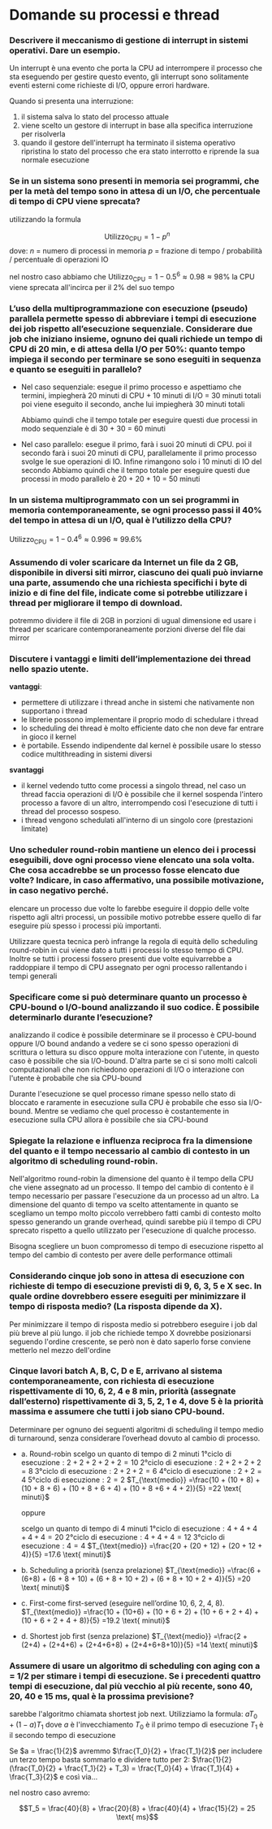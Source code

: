 ﻿# Domande su processi e thread

### Descrivere il meccanismo di gestione di interrupt in sistemi operativi. Dare un esempio. 

Un interrupt è una evento che porta la CPU ad interrompere il processo che sta eseguendo per gestire questo evento, gli interrupt sono solitamente eventi esterni come richieste di I/O, oppure errori hardware.

Quando si presenta una interruzione:
1. il sistema salva lo stato del processo attuale
2. viene scelto un gestore di interrupt in base alla specifica interruzione per risolverla
3. quando il gestore dell'interrupt ha terminato il sistema operativo ripristina lo stato del processo che era stato interrotto e riprende la sua normale esecuzione

### Se in un sistema sono presenti in memoria sei programmi, che per la metà del tempo sono in attesa di un I/O, che percentuale di tempo di CPU viene sprecata?

utilizzando la formula 

$$\text{Utilizzo}_{\text{CPU}} = 1-p^n$$
dove:
$n$ = numero di processi in memoria
$p$ = frazione di tempo / probabilità / percentuale di operazioni IO

nel nostro caso abbiamo che
$\text{Utilizzo}_{\text{CPU}} = 1-0.5^6 \approx 0.98 \approx 98\%$
la CPU viene sprecata all'incirca per il $2\%$ del suo tempo

### L’uso della multiprogrammazione con esecuzione (pseudo) parallela permette spesso di abbreviare i tempi di esecuzione dei job rispetto all’esecuzione sequenziale. Considerare due job che iniziano insieme, ognuno dei quali richiede un tempo di CPU di 20 min, e di attesa della I/O per 50%: quanto tempo impiega il secondo per terminare se sono eseguiti in sequenza e quanto se eseguiti in parallelo?

- Nel caso sequenziale:
esegue il primo processo e aspettiamo che termini, impiegherà 20 minuti di CPU + 10 minuti di I/O = 30 minuti totali
poi viene eseguito il secondo, anche lui impiegherà 30 minuti totali

	Abbiamo quindi che il tempo totale per eseguire questi due processi in modo sequenziale è di 30 + 30 = 60 minuti

- Nel caso parallelo:
esegue il primo, farà i suoi 20 minuti di CPU.
poi il secondo farà i suoi 20 minuti di CPU, parallelamente il primo processo svolge le sue operazioni di IO. Infine rimangono solo i 10 minuti di IO del secondo
	Abbiamo quindi che il tempo totale per eseguire questi due processi in modo parallelo è 20 + 20  + 10 = 50 minuti


### In un sistema multiprogrammato con un sei programmi in memoria contemporaneamente, se ogni processo passi il 40% del tempo in attesa di un I/O, qual è l’utilizzo della CPU?

$\text{Utilizzo}_{\text{CPU}} = 1-0.4^6 \approx 0.996 \approx 99.6\%$


### Assumendo di voler scaricare da Internet un file da 2 GB, disponibile in diversi siti mirror, ciascuno dei quali può inviarne una parte, assumendo che una richiesta specifichi i byte di inizio e di fine del file, indicate come si potrebbe utilizzare i thread per migliorare il tempo di download.

potremmo dividere il file di 2GB in porzioni di ugual dimensione ed usare i thread per scaricare contemporaneamente porzioni diverse del file dai mirror

### Discutere i vantaggi e limiti dell’implementazione dei thread nello spazio utente.

**vantaggi**:
- permettere di utilizzare i thread anche in sistemi che nativamente non supportano i thread
- le librerie possono implementare il proprio modo di schedulare i thread
- lo scheduling dei thread è molto efficiente dato che non deve far entrare in gioco il kernel
- è portabile. Essendo indipendente dal kernel è possibile usare lo stesso codice multithreading in sistemi diversi

**svantaggi**
- il kernel vedendo tutto come processi a singolo thread, nel caso un thread faccia operazioni di I/O è possibile che il kernel sospenda l'intero processo a favore di un altro, interrompendo così l'esecuzione di tutti i thread del processo sospeso.
- i thread vengono schedulati all'interno di un singolo core (prestazioni limitate)

### Uno scheduler round-robin mantiene un elenco dei i processi eseguibili, dove ogni processo viene elencato una sola volta. Che cosa accadrebbe se un processo fosse elencato due volte? Indicare, in caso affermativo, una possibile motivazione, in caso negativo perché.

elencare un processo due volte lo farebbe eseguire il doppio delle volte rispetto agli altri processi, un possibile motivo potrebbe essere quello di far eseguire più spesso i processi più importanti. 

Utilizzare questa tecnica però infrange la regola di equità dello scheduling round-robin in cui viene dato a tutti i processi lo stesso tempo di CPU.
Inoltre se tutti i processi fossero presenti due volte equivarrebbe a raddoppiare il tempo di CPU assegnato per ogni processo rallentando i tempi generali

### Specificare come si può determinare quanto un processo è CPU-bound o I/O-bound analizzando il suo codice. È possibile determinarlo durante l’esecuzione?

analizzando il codice è possibile determinare se il processo è CPU-bound oppure I/O bound andando a vedere se ci sono spesso operazioni di scrittura o lettura su disco oppure molta interazione con l'utente, in questo caso è possibile che sia I/O-bound. D'altra parte se ci si sono molti calcoli computazionali che non richiedono operazioni di I/O o interazione con l'utente è probabile che sia CPU-bound

Durante l'esecuzione se quel processo rimane spesso nello stato di bloccato e raramente in esecuzione sulla CPU è probabile che esso sia I/O-bound. Mentre se vediamo che quel processo è costantemente in esecuzione sulla CPU allora è possibile che sia CPU-bound


### Spiegate la relazione e influenza reciproca fra la dimensione del quanto e il tempo necessario al cambio di contesto in un algoritmo di scheduling round-robin.

Nell'algoritmo round-robin la dimensione del quanto è il tempo della CPU che viene assegnato ad un processo.
Il tempo del cambio di contento è il tempo necessario per passare l'esecuzione da un processo ad un altro.
La dimensione del quanto di tempo va scelto attentamente in quanto se scegliamo un tempo molto piccolo verrebbero fatti cambi di contesto molto spesso generando un grande overhead, quindi sarebbe più il tempo di CPU sprecato rispetto a quello utilizzato per l'esecuzione di qualche processo.

Bisogna scegliere un buon compromesso di tempo di esecuzione rispetto al tempo del cambio di contesto per avere delle performance ottimali

### Considerando cinque job sono in attesa di esecuzione con richieste di tempo di esecuzione previsti di 9, 6, 3, 5 e X sec. In quale ordine dovrebbero essere eseguiti per minimizzare il tempo di risposta medio? (La risposta dipende da X).

Per minimizzare il tempo di risposta medio si potrebbero eseguire i job dal più breve al più lungo.
il job che richiede tempo X dovrebbe posizionarsi seguendo l'ordine crescente, se però non è dato saperlo forse conviene metterlo nel mezzo dell'ordine

### Cinque lavori batch A, B, C, D e E, arrivano al sistema contemporaneamente, con richiesta di esecuzione rispettivamente di 10, 6, 2, 4 e 8 min, priorità (assegnate dall’esterno) rispettivamente di 3, 5, 2, 1 e 4, dove 5 è la priorità massima e assumere che tutti i job siano CPU-bound.
Determinare per ognuno dei seguenti algoritmi di scheduling il tempo medio di turnaround, senza considerare l’overhead dovuto al cambio di processo.
- a. Round-robin
scelgo un quanto di tempo di 2 minuti
$\text{1°ciclo di esecuzione} : 2 + 2 + 2 + 2 +2 = 10$
$\text{2°ciclo di esecuzione} : 2 + 2 + 2 +2 = 8$
$\text{3°ciclo di esecuzione} : 2 + 2 +2 = 6$
$\text{4°ciclo di esecuzione} : 2 + 2 = 4$
$\text{5°ciclo di esecuzione} : 2 = 2$
	$T_{\text{medio}} =\frac{10 + (10 + 8) + (10 + 8 + 6) + (10 + 8 + 6 + 4) + (10 + 8 +6 + 4 + 2)}{5} =22 \text{ minuti}$
	
	oppure
	
	scelgo un quanto di tempo di 4 minuti
$\text{1°ciclo di esecuzione} : 4 + 4 + 4 + 4 + 4 = 20$
$\text{2°ciclo di esecuzione} : 4 + 4 + 4 = 12$
$\text{3°ciclo di esecuzione} : 4 = 4$
	$T_{\text{medio}} =\frac{20 + (20 + 12) + (20 + 12 + 4)}{5} =17.6 \text{ minuti}$
	
- b. Scheduling a priorità (senza prelazione)
	$T_{\text{medio}} =\frac{6 + (6+8) + (6 + 8 + 10) + (6 + 8 + 10 + 2) + (6 + 8 + 10 + 2 + 4)}{5} =20 \text{ minuti}$

- c. First-come first-served (eseguire nell’ordine 10, 6, 2, 4, 8).
	$T_{\text{medio}} =\frac{10 + (10+6) + (10 + 6 + 2) + (10 + 6 + 2 + 4) + (10 + 6 + 2 + 4 + 8)}{5} =19.2 \text{ minuti}$
	
- d. Shortest job first (senza prelazione)
	$T_{\text{medio}} =\frac{2 + (2+4) + (2+4+6) + (2+4+6+8) + (2+4+6+8+10)}{5} =14 \text{ minuti}$

### Assumere di usare un algoritmo di scheduling con aging con a = 1/2 per stimare i tempi di esecuzione. Se i precedenti quattro tempi di esecuzione, dal più vecchio al più recente, sono 40, 20, 40 e 15 ms, qual è la prossima previsione?

sarebbe l'algoritmo chiamata shortest job next.
Utilizziamo la formula: $aT_0 + (1-a)T_1$
dove $a$ è l'invecchiamento
$T_0$ è il primo tempo di esecuzione
$T_1$ è il secondo tempo di esecuzione

Se $a = \frac{1}{2}$ avremmo $\frac{T_0}{2} + \frac{T_1}{2}$
per includere un terzo tempo basta sommarlo e dividere tutto per 2:
$\frac{1}{2}(\frac{T_0}{2} + \frac{T_1}{2} + T_3) = \frac{T_0}{4} + \frac{T_1}{4} + \frac{T_3}{2}$
e così via...

nel nostro caso avremo:

$$T_5 = \frac{40}{8} + \frac{20}{8} + \frac{40}{4} + \frac{15}{2} = 25 \text{ ms}$$
